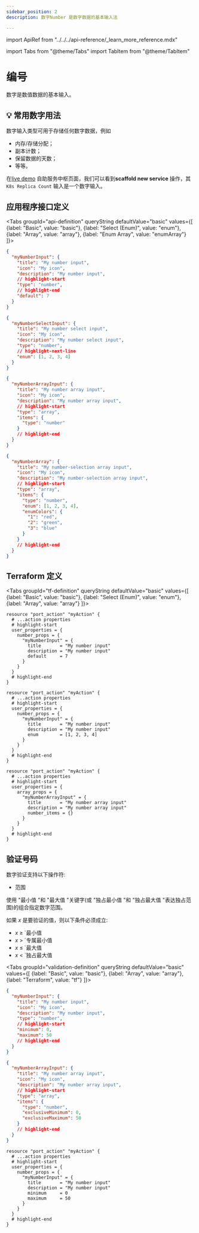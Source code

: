 ```yaml
---
sidebar_position: 2
description: 数字Number 是数字数据的基本输入法

---
```


import ApiRef from "../../../api-reference/_learn_more_reference.mdx"

import Tabs from "@theme/Tabs"
import TabItem from "@theme/TabItem"

# 编号

数字是数值数据的基本输入。

## 💡 常用数字用法

数字输入类型可用于存储任何数字数据，例如

* 内存/存储分配；
* 副本计数；
* 保留数据的天数；
* 等等。

在[live demo](https://demo.getport.io/self-serve) 自助服务中枢页面，我们可以看到**scaffold new service** 操作，其 `K8s Replica Count` 输入是一个数字输入。

## 应用程序接口定义

<Tabs groupId="api-definition" queryString defaultValue="basic" values={[
{label: "Basic", value: "basic"},
{label: "Select (Enum)", value: "enum"},
{label: "Array", value: "array"},
{label: "Enum Array", value: "enumArray"}
]}>

<TabItem value="basic">

```json showLineNumbers
{
  "myNumberInput": {
    "title": "My number input",
    "icon": "My icon",
    "description": "My number input",
    // highlight-start
    "type": "number",
    // highlight-end
    "default": 7
  }
}
```

</TabItem>
<TabItem value="enum">

```json showLineNumbers
{
  "myNumberSelectInput": {
    "title": "My number select input",
    "icon": "My icon",
    "description": "My number select input",
    "type": "number",
    // highlight-next-line
    "enum": [1, 2, 3, 4]
  }
}
```

</TabItem>
<TabItem value="array">

```json showLineNumbers
{
  "myNumberArrayInput": {
    "title": "My number array input",
    "icon": "My icon",
    "description": "My number array input",
    // highlight-start
    "type": "array",
    "items": {
      "type": "number"
    }
    // highlight-end
  }
}
```

</TabItem>
<TabItem value="enumArray">

```json showLineNumbers
{
  "myNumberArray": {
    "title": "My number-selection array input",
    "icon": "My icon",
    "description": "My number-selection array input",
    // highlight-start
    "type": "array",
    "items": {
      "type": "number",
      "enum": [1, 2, 3, 4],
      "enumColors": {
        "1": "red",
        "2": "green",
        "3": "blue"
      }
    }
    // highlight-end
  }
}
```

</TabItem>
</Tabs>

<ApiRef />

## Terraform 定义

<Tabs groupId="tf-definition" queryString defaultValue="basic" values={[
{label: "Basic", value: "basic"},
{label: "Select (Enum)", value: "enum"},
{label: "Array", value: "array"}
]}>

<TabItem value="basic">

```hcl showLineNumbers
resource "port_action" "myAction" {
  # ...action properties
  # highlight-start
  user_properties = {
    number_props = {
      "myNumberInput" = {
        title       = "My number input"
        description = "My number input"
        default     = 7
      }
    }
  }
  # highlight-end
}
```

</TabItem>

<TabItem value="enum">

```hcl showLineNumbers
resource "port_action" "myAction" {
  # ...action properties
  # highlight-start
  user_properties = {
    number_props = {
      "myNumberInput" = {
        title       = "My number input"
        description = "My number input"
        enum        = [1, 2, 3, 4]
      }
    }
  }
  # highlight-end
}
```

</TabItem>

<TabItem value="array">

```hcl showLineNumbers
resource "port_action" "myAction" {
  # ...action properties
  # highlight-start
  user_properties = {
    array_props = {
      "myNumberArrayInput" = {
        title       = "My number array input"
        description = "My number array input"
        number_items = {}
      }
    }
  }
  # highlight-end
}
```

</TabItem>

</Tabs>

## 验证号码

数字验证支持以下操作符: 

* 范围

使用 "最小值 "和 "最大值 "关键字(或 "独占最小值 "和 "独占最大值 "表达独占范围)的组合指定数字范围。

如果 _x_ 是要验证的值，则以下条件必须成立: 

* _x_ ≥ `最小值
* _x_ > `专属最小值
* _x_ ≤ `最大值
* _x_ < `独占最大值

<Tabs groupId="validation-definition" queryString defaultValue="basic" values={[
{label: "Basic", value: "basic"},
{label: "Array", value: "array"},
{label: "Terraform", value: "tf"}
]}>

<TabItem value="basic">

```json showLineNumbers
{
  "myNumberInput": {
    "title": "My number input",
    "icon": "My icon",
    "description": "My number input",
    "type": "number",
    // highlight-start
    "minimum": 0,
    "maximum": 50
    // highlight-end
  }
}
```

</TabItem>

<TabItem value="array">

```json showLineNumbers
{
  "myNumberArrayInput": {
    "title": "My number array input",
    "icon": "My icon",
    "description": "My number array input",
    // highlight-start
    "type": "array",
    "items": {
      "type": "number",
      "exclusiveMinimum": 0,
      "exclusiveMaximum": 50
    }
    // highlight-end
  }
}
```

</TabItem>

<TabItem value="tf">

```hcl showLineNumbers
resource "port_action" "myAction" {
  # ...action properties
  # highlight-start
  user_properties = {
    number_props = {
      "myNumberInput" = {
        title       = "My number input"
        description = "My number input"
        minimum     = 0
        maximum     = 50
      }
    }
  }
  # highlight-end
}
```

</TabItem>
</Tabs>
